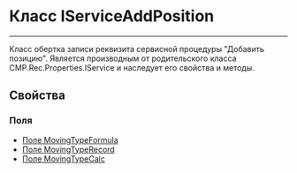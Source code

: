 ﻿---
Link: CMP.Rec.Properties.IServiceAddPosition
---

<!--- Навигация
[Имя проекта](#)
-->

# Класс IServiceAddPosition
---

Класс обертка записи реквизита сервисной процедуры "Добавить позицию".
Является производным от родительского класса CMP.Rec.Properties.IService и наследует его свойства и методы.

<!---
## Примеры
-->

## Свойства

<!--
### Типы
* [Тип 1](#)
-->

### Поля
* [Поле MovingTypeFormula](MovingTypeFormula)
* [Поле MovingTypeRecord](MovingTypeRecord)
* [Поле MovingTypeCalc](MovingTypeCalc)


